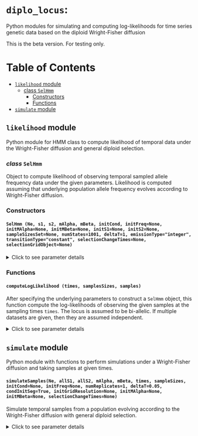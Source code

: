 # `diplo_locus`:

Python modules for simulating and computing log-likelihoods for time series genetic data based on the diploid Wright-Fisher diffusion

This is the beta version. For testing only.

# Table of Contents

* [`likelihood` module](#likelihood)
  * [class `SelHmm`](#likelihood.SelHmm)
    * [Constructors](#SelHmm.constructors) 
    * [Functions](#SelHmm.functions)
* [`simulate` module](#simulate)


<a id="likelihood"></a>

## `likelihood` module

Python module for HMM class to compute likelihood of temporal data under the Wright-Fisher diffusion and general diploid selection.

<a id="likelihood.SelHmm"></a>

### *class* `SelHmm`

Object to compute likelihood of observing temporal sampled allele frequency data under the given parameters. Likelihood is computed assuming that underlying population allele frequency evolves according to Wright-Fisher diffusion.

<a id="SelHmm.constructors"></a>

### Constructors


#### `SelHmm (Ne, s1, s2, mAlpha, mBeta, initCond, initFreq=None, initMAlpha=None, initMBeta=None, initS1=None, initS2=None, sampleSizesSet=None, numStates=1001, deltaT=1, emissionType="integer", transitionType="constant", selectionChangeTimes=None, selectionGridObject=None)`


<details>
<summary>Click to see parameter details</summary>

- **`Ne`** `float`

   Effective population size (assuming diploid individuals).

- **`s1`** `float or array_like`

   Selection coefficient(s) of the heterozygote. One value if selection is constant. When simulating piecewise time-varying selection, the number of values should be `selectionChangeTimes + 1`

- **`s2`** `float or array_like`

   Selection coefficient(s) of the homozygote. One value if selection is constant. When simulating piecewise time-varying selection, the number of values should be `selectionChangeTimes + 1`

- **`mAlpha`** `float`

   Per-generation mutation probability towards the focal allele.

- **`mBeta`** `float`

   Per-generation mutation probability towards the non-focal allele.

- **`initCond`** `{"uniform"` `"initFreq"` `"statBeta"}`

   Specify the initial condition for the HMM at generation zero, which is before the first sampling time.
   - "uniform" :
         Distribution of inital frequency in HMM is distribution on [0,1].
   - "initFreq" :
         Specfiy a fixed frequency as the initial condition for the HMM. Paramter `initFreq` specifies the initial frequency(ies). Either one frequency for the analysis of all datasets or one frequency for each dataset (has to be compatible with the number of datasets given).
   - "statBeta" :
         Uses the stationary Beta distribution as the initial distribution of the HMM. The mutation rates to specify this distributoon are `mAlpha` and `mBeta`, ot they can be speficied separately using `initMAlpha` and `initMBeta`.

- **`initFreq`** `float or array_like` `optional`

   Required when ``initCond="initFreq"``. Specifies intial frequencies for HMM. Either one frequency for all datasets, or a list of frequencies, one for each dataset. Must be between 0 and 1.

- **`initAlpha`** `float` `default=`mAlpha``

   Per-generation mutation probability towards the focal allele used for the initial Beta distribution, if specified by ``initCond="statBeta"``.

- **`initBeta`** `float` `default=`mBeta``

   Per-generation mutation probability towards the non-focal allele used for the initial Beta distribution, if specified by ``initCond="statBeta"``.

- **`initS1`** `float` `optional`

   Experimental, do not change this value.

- **`initS2`** `float` `optional`

   Experimental, do not change this value.

- **`sampleSizesSet`** `set of int`

   Required if ``emissionType="integer"``. Set of sample sizes that will be in the given data. Used to initialize the emission probabilities.

- **`numStates`** `int` `default=1001`

   Number of states to discretize the allele frequency space [0,1]. Currently implemented as equidistant.

- **`deltaT`** `float` `default=1`

   Experimental. Unit increment of time (in generations). Values unequal to 1 have not been tested.

- **`emissionType`** `{"integer"` `"fractional"}` `default="integer"`

   Type of emission data, that is, sample sizes and number of focal alleles in data.
   - "integer" :
         Data is assumed to have integer samples sizes and allele counts.
   - "fractional" :
         Data can have (positve) fractional samples sizes and allele counts. This is useful in situations where allele count is estimated and can assume non-integer values.

- **`transitionType`** `{"constant"` `"piecewise"}` `default="constant"`

   Type of transitions to consider in the HMM:
   - "constant" :
         Selection coefficients stay constant throughout the entire duration considered. `s1` and `s2` must be floats (not `array_like`) for this option.
   - "piecewise" :
         This has to be chosen if selection coefficients change over time, in a piece-wise manner. Must also specify `selectionChangeTimes` for this option, and `s1` and `s2` have to specify the correct number of coefficients.

- **`selectionChangeTimes`** `array_like` `optional`

   The generation times when selection coefficients change. Must match the length of `s1` and `s2`.

- **`selectionGridObject`** `default=None`

   Experimental, do not change this value.

</details>

<a id="SelHmm.functions"></a>

### Functions

#### `computeLogLikelihood (times, samplesSizes, samples)`


After specifying the underlying parameters to construct a `SelHmm` object, this function compute the log-likelihoods of observing the given samples at the sampling times `times`. The locus is assumed to be bi-allelic. If multiple datasets are given, then they are assumed independent.

<details>
<summary>Click to see parameter details</summary>

- **`times`** `array_like`

   The generation times when the samples were taken. Must start with zero and ascend from past to present. The first value specfies the time of the iniital condition, and the second value the time of the first sample. This enables specifying a given condition before the first sample is taken. If the first sample is taken at the tome of the initial condition, the first two values can be specified both as 0.

- **`samplesSizes`** `array_like`

   An N by K matrix of the total numbers of the sample sizes for each dataset and each time point. N --> number of datsets ;  K --> number of sampling times. ``sampleSizes[i,j]`` records the sample size of dataset ``i`` at time point ``j``.

- **`samples`** `array_like`

   An N by K matrix of the numbers of focal alleles observed in the respective dataset at the respective time. N --> number of datasets ;  K --> number of sampling times. ``samples[i,j]`` records the number of observed focal alleles in dataset ``i`` at time point ``j``.

Returns
-------
   numpy.array of log-likelihoods for each dataset.

</details>

<a id="simulate"></a>

## `simulate` module

Python module with functions to perform simulations under a Wright-Fisher diffusion and taking samples at given times.

#### `simulateSamples(Ne, allS1, allS2, mAlpha, mBeta, times, sampleSizes, initCond=None, initFreq=None, numReplicates=1, deltaT=0.05, condInitSeg=True, initGridResolution=None, initMAlpha=None, initMBeta=None, selectionChangeTimes=None)`

Simulate temporal samples from a population evolving according to the Wright-Fisher diffusion with general diploid selection.

<details>
<summary>Click to see parameter details</summary>

- **`Ne`** `float`

   Effective population size (assuming diploid individuals).

- **`allS1`** `float or array_like`

   Selection coefficient(s) of the heterozygote. One value if selection is constant. When simulating piecewise time-varying selection, the number of values should be `selectionChangeTimes + 1`

- **`allS2`** `float or array_like`

   Selection coefficient(s) of the homozygote. Requirements are the same as `allS1`.

- **`mAlpha`** `float`

   Per-generation mutation probability towards the focal allele.

- **`mBeta`** `float`

   per-generation mutation probability towards the non-focal allele.

- **`times`** `array_like`

   Generation times. Must start with zero to specify the time at which the initial condition is assumed. The remaining generations are the times when samples were taken. Thus ``len(times) = len(sampleSizes) + 1`` must hold.

- **`sampleSizes`** `array_like`

   The total number of sampled alleles at each sampling time point. Must satisfy ``len(times) = len(sampleSizes) + 1``.

- **`initCond`** `{"initFreq"` `"contBeta"` `"choice"}`

   Indicate the initial condition (at genration 0).
   - "initFreq" :
         Each replicate starts with a fixed given frequency. Either all replicates same frequency or each with a specific on. Paramter `initFreq` specifies the initial frequency(ies).
   - "contBeta" :
         Initial frequency for each relpicate will be drawn from a Beta distribution (stationary distribution under reccurrent mutation). Use `initAlpha` and `initBeta` the mutation rates used to determine the parameters of the Beta distribution. If not specified explicitly, the rates `mAlpha` and `mBeta` are used.
   - "choice" :
         Draw initial frequency from a distrubtion given by the parameter `initProbs`.

- **`initFreq`** `float or array_like` `optional`

   Required when ``initCond="initFreq"`` is set. Either one frequency for all replicates or one frequency per replicate. Values must be between 0 and 1.

- **`numReplicates`** `int` `default=1`

   Number of independent replicates to simulate.

- **`deltaT`** `float` `default=0.05`

   Specify the time increment for each step of the Normal approximation to the Wright-Fisher diffusion (in generations).

- **`condInitSeq`** `bool` `default=False`

   Experimental, do not change this value.

- **`initGridResolution`** `int` `optional`

   Experimental, do not change this value.

- **`initProbs`** `array_like` `optional`

   Required when initial condition is set to be "choice". This is an array of probabilities that is used to choose the initial frequencies for each replicate. `initValues` specifies the initial frequency that each probability corresponds to.

- **`initValues`** `numpy.ndarray` `optional`

   Required when initial condition is set to be "choice". This is an array of frequencies that is used to choose the initial frequencies for each replicate. `initProbs` specifies the probabilities that a certain frequency is chosen as initial frequency.

- **`initAlpha`** `float` `default=`mAlpha``

   Per-generation mutation probability towards the focal allele used to specify the initial Beta distribution.

- **`initBeta`** `float` `default=`mBeta``

   Per-generation mutation probability towards the non-focal allele used to specify the initial Beta distribution.

- **`selectionChangeTimes`** `array_like` `optional`

   Set the generation times when selection coefficients change. Only needs to be spedified if multiple selection coefficients are given. Must be one more than the length of `allS1` and `allS2`.

Returns
-------
   - **`samples`** `numpy.ndarray`

A `numReplicates` x len(`sampleSizes`) matrix of simulated samples. samples[i,j] records the number of derived alleles observed for replicate i at sampling time point j.

- **`wfDiffReplicates`** `numpy.ndarray`

   A `numReplicates` x steps matrix of simulated allele frequency trajectories, with number of steps = #(generations spanned) / `deltaT`.
 </details>


